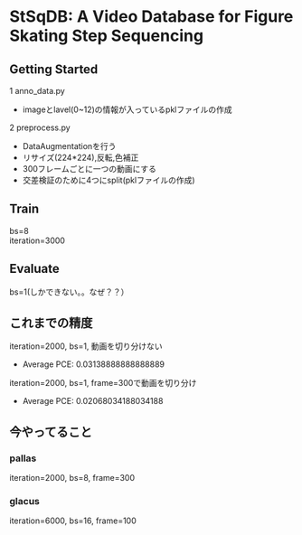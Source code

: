 # StSqDB: A Video Database for Figure Skating Step Sequencing


## Getting Started
1 anno_data.py
 * imageとlavel(0~12)の情報が入っているpklファイルの作成

2 preprocess.py
 * DataAugmentationを行う  
  * リサイズ(224*224),反転,色補正  
  * 300フレームごとに一つの動画にする  
  * 交差検証のために4つにsplit(pklファイルの作成)


## Train
bs=8  
iteration=3000  


## Evaluate
bs=1(しかできない。。なぜ？？）


## これまでの精度
iteration=2000, bs=1, 動画を切り分けない
 * Average PCE: 0.03138888888888889

iteration=2000, bs=1, frame=300で動画を切り分け 
 * Average PCE: 0.02068034188034188
 
 ## 今やってること
 ### pallas
 iteration=2000, bs=8, frame=300
 ### glacus
 iteration=6000, bs=16, frame=100


